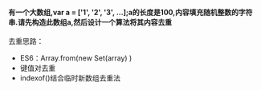 #### 有一个大数组,var a = ['1', '2', '3', ...];a的长度是100,内容填充随机整数的字符串.请先构造此数组a,然后设计一个算法将其内容去重










去重思路：

 - ES6：Array.from(new Set(array) )
 - 键值对去重
 - indexof()结合临时新数组去重法


